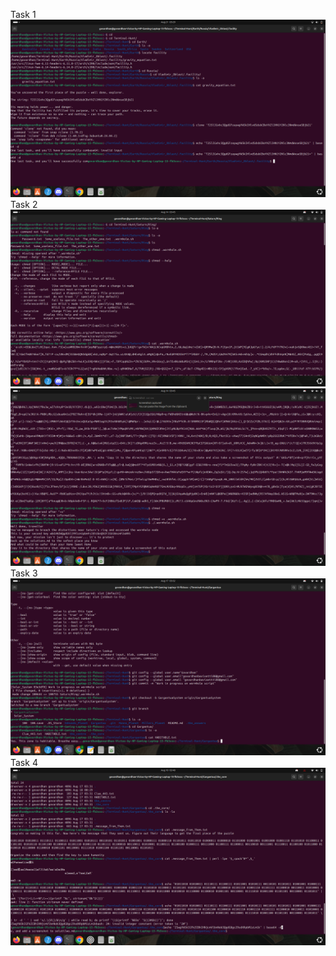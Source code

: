 Task 1
![Screenshot 1](first_key.png)
Task 2
![Screenshot 2](Enter_the_wormhole.png)
![Screenshot 3](Enter_the_wormhole_1.png)
Task 3
![Screenshot 4](Habitable_planet.png)
Task 4
![Screenshot 5](message.puzzle.png)
